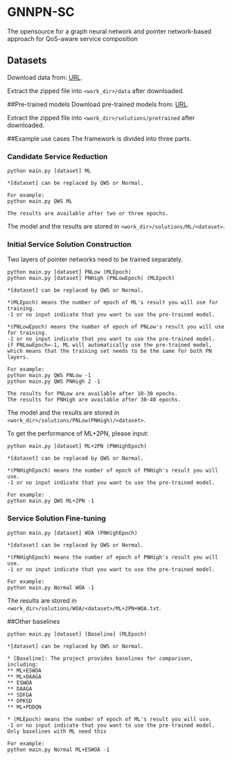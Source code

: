 # GNNPN-SC
The opensource for a graph neural network and pointer network-based approach for QoS-aware service composition

## Datasets
Download data from: 
[URL](https://drive.google.com/file/d/1zGJ6r8ptiMjFtf29ejPqQDcnuldO2kTP/view?usp=sharing).

Extract the zipped file into ```<work_dir>/data``` after downloaded.

##Pre-trained models
Download pre-trained models from:
[URL](https://drive.google.com/file/d/1P3vYUJEu_gpweT3YWWrOU3nyLDdWBmol/view?usp=sharing).

Extract the zipped file into ```<work_dir>/solutions/pretrained``` after downloaded.

##Example use cases
The framework is divided into three parts.
### Candidate Service Reduction
```angular2html
python main.py [dataset] ML

*[dataset] can be replaced by QWS or Normal.

For example:
python main.py QWS ML

The results are available after two or three epochs.
```
The model and the results are stored in ```<work_dir>/solutions/ML/<dataset>```.

### Initial Service Solution Construction
Two layers of pointer networks need to be trained separately.
```angular2html
python main.py [dataset] PNLow (MLEpoch)
python main.py [dataset] PNHigh (PNLowEpoch) (MLEpoch) 

*[dataset] can be replaced by QWS or Normal.

*(MLEpoch) means the number of epoch of ML's result you will use for training. 
-1 or no input indicate that you want to use the pre-trained model.

*(PNLowEpoch) means the number of epoch of PNLow's result you will use for training.
-1 or no input indicate that you want to use the pre-trained model.
if PNLowEpoch=-1, ML will automatically use the pre-trained model, which means that the training set needs to be the same for both PN layers.

For example:
python main.py QWS PNLow -1
python main.py QWS PNHigh 2 -1

The results for PNLow are available after 10-30 epochs.
The results for PNHigh are available after 30-40 epochs.
```
The model and the results are stored in ```<work_dir>/solutions/PNLow(PNHigh)/<dataset>```.

To get the performance of ML+2PN, please input:
```
python main.py [dataset] ML+2PN (PNHighEpoch)

*[dataset] can be replaced by QWS or Normal.

*(PNHighEpoch) means the number of epoch of PNHigh's result you will use.
-1 or no input indicate that you want to use the pre-trained model.

For example:
python main.py QWS ML+2PN -1
```

### Service Solution Fine-tuning
```angular2html
python main.py [dataset] WOA (PNHighEpoch)

*[dataset] can be replaced by QWS or Normal.

*(PNHighEpoch) means the number of epoch of PNHigh's result you will use.
-1 or no input indicate that you want to use the pre-trained model.

For example:
python main.py Normal WOA -1
```
The results are stored in ```<work_dir>/solutions/WOA/<dataset>/ML+2PN+WOA.txt```.

##Other baselines
```
python main.py [dataset] [Baseline] (MLEpoch)

*[dataset] can be replaced by QWS or Normal.

* [Baseline]: The project provides baselines for comparison, including:
** ML+ESWOA
** ML+DAAGA
** ESWOA
** DAAGA
** SDFGA
** DPKSD
** ML+PDDQN

* (MLEpoch) means the number of epoch of ML's result you will use.
-1 or no input indicate that you want to use the pre-trained model.
Only baselines with ML need this 

For example:
python main.py Normal ML+ESWOA -1
```
